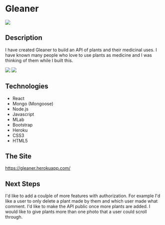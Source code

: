 # Gleaner

<img src="https://i.imgur.com/02dQGTz.png">

## Description 
I have created Gleaner to build an API of plants and their medicinal uses. I have known many people who love to use plants as medicine and I was thinking of them while I built this. 

<img src="https://i.imgur.com/zWuT0DA.png">
<img src="https://i.imgur.com/LfcnrgE.png">


## Technologies
* React
* Mongo (Mongoose)
* Node.js
* Javascript
* MLab
* Bootstrap
* Heroku 
* CSS3
* HTML5

## The Site 
https://gleaner.herokuapp.com/

## Next Steps 
I'd like to add a coulple of more features with authorization. For example I'd like a user to only delete a plant made by them and which user made what comment. I'd like to make the API public once more plants are added. I would like to give plants more than one photo that a user could scroll through.

